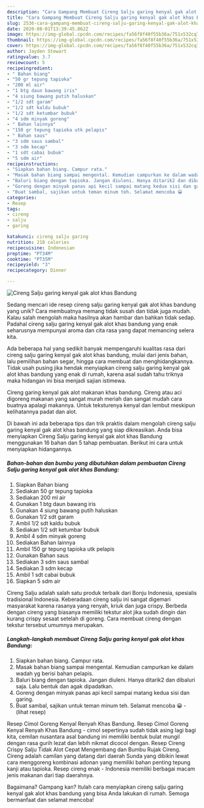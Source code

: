 ```yaml
---
description: "Cara Gampang Membuat Cireng Salju garing kenyal gak alot khas Bandung, Lezat"
title: "Cara Gampang Membuat Cireng Salju garing kenyal gak alot khas Bandung, Lezat"
slug: 2536-cara-gampang-membuat-cireng-salju-garing-kenyal-gak-alot-khas-bandung-lezat
date: 2020-08-01T13:39:45.862Z
image: https://img-global.cpcdn.com/recipes/fa56f8f40f55b36a/751x532cq70/cireng-salju-garing-kenyal-gak-alot-khas-bandung-foto-resep-utama.jpg
thumbnail: https://img-global.cpcdn.com/recipes/fa56f8f40f55b36a/751x532cq70/cireng-salju-garing-kenyal-gak-alot-khas-bandung-foto-resep-utama.jpg
cover: https://img-global.cpcdn.com/recipes/fa56f8f40f55b36a/751x532cq70/cireng-salju-garing-kenyal-gak-alot-khas-bandung-foto-resep-utama.jpg
author: Jayden Stewart
ratingvalue: 3.7
reviewcount: 5
recipeingredient:
- " Bahan biang"
- "50 gr tepung tapioka"
- "200 ml air"
- "1 btg daun bawang iris"
- "4 siung bawang putih haluskan"
- "1/2 sdt garam"
- "1/2 sdt kaldu bubuk"
- "1/2 sdt ketumbar bubuk"
- "4 sdm minyak goreng"
- " Bahan lainnya"
- "150 gr tepung tapioka utk pelapis"
- " Bahan saus"
- "3 sdm saus sambal"
- "3 sdm kecap"
- "1 sdt cabai bubuk"
- "5 sdm air"
recipeinstructions:
- "Siapkan bahan biang. Campur rata."
- "Masak bahan biang sampai mengental. Kemudian campurkan ke dalam wadah yg berisi bahan pelapis."
- "Baluri biang dengan tapioka. Jangan diuleni. Hanya ditarik2 dan dibaluri saja. Lalu bentuk dan agak dipadatkan."
- "Goreng dengan minyak panas api kecil sampai matang kedua sisi dan garing."
- "Buat sambal, sajikan untuk teman minum teh. Selamat mencoba 😀             (lihat resep)"
categories:
- Resep
tags:
- cireng
- salju
- garing

katakunci: cireng salju garing 
nutrition: 218 calories
recipecuisine: Indonesian
preptime: "PT34M"
cooktime: "PT35M"
recipeyield: "3"
recipecategory: Dinner

---
```



![Cireng Salju garing kenyal gak alot khas Bandung](https://img-global.cpcdn.com/recipes/fa56f8f40f55b36a/751x532cq70/cireng-salju-garing-kenyal-gak-alot-khas-bandung-foto-resep-utama.jpg)

Sedang mencari ide resep cireng salju garing kenyal gak alot khas bandung yang unik? Cara membuatnya memang tidak susah dan tidak juga mudah. Kalau salah mengolah maka hasilnya akan hambar dan bahkan tidak sedap. Padahal cireng salju garing kenyal gak alot khas bandung yang enak seharusnya mempunyai aroma dan cita rasa yang dapat memancing selera kita.

Ada beberapa hal yang sedikit banyak mempengaruhi kualitas rasa dari cireng salju garing kenyal gak alot khas bandung, mulai dari jenis bahan, lalu pemilihan bahan segar, hingga cara membuat dan menghidangkannya. Tidak usah pusing jika hendak menyiapkan cireng salju garing kenyal gak alot khas bandung yang enak di rumah, karena asal sudah tahu triknya maka hidangan ini bisa menjadi sajian istimewa.

Cireng garing kenyal gak alot makanan khas bandung. Cireng atau aci digoreng makanan yang sangat murah meriah dan sangat mudah cara buatnya apalagi makannya. Untuk teksturenya kenyal dan lembut meskipun kelihatannya padat dan alot.


Di bawah ini ada beberapa tips dan trik praktis dalam mengolah cireng salju garing kenyal gak alot khas bandung yang siap dikreasikan. Anda bisa menyiapkan Cireng Salju garing kenyal gak alot khas Bandung menggunakan 16 bahan dan 5 tahap pembuatan. Berikut ini cara untuk menyiapkan hidangannya.

<!--inarticleads1-->

##### Bahan-bahan dan bumbu yang dibutuhkan dalam pembuatan Cireng Salju garing kenyal gak alot khas Bandung:

1. Siapkan  Bahan biang
1. Sediakan 50 gr tepung tapioka
1. Sediakan 200 ml air
1. Gunakan 1 btg daun bawang iris
1. Gunakan 4 siung bawang putih haluskan
1. Gunakan 1/2 sdt garam
1. Ambil 1/2 sdt kaldu bubuk
1. Sediakan 1/2 sdt ketumbar bubuk
1. Ambil 4 sdm minyak goreng
1. Sediakan  Bahan lainnya
1. Ambil 150 gr tepung tapioka utk pelapis
1. Gunakan  Bahan saus
1. Sediakan 3 sdm saus sambal
1. Sediakan 3 sdm kecap
1. Ambil 1 sdt cabai bubuk
1. Siapkan 5 sdm air


Cireng Salju adalah salah satu produk terbaik dari Bonju Indonesia, spesialis tradisional Indonesia. Keberadaan cireng salju ini sangat digemari masyarakat karena rasanya yang renyah, kriuk dan juga crispy. Berbeda dengan cireng yang biasanya memiliki tekstur alot jika sudah dingin dan kurang crispy sesaat setelah di goreng. Cara membuat cireng dengan tekstur tersebut umumnya merupakan. 

<!--inarticleads2-->

##### Langkah-langkah membuat Cireng Salju garing kenyal gak alot khas Bandung:

1. Siapkan bahan biang. Campur rata.
1. Masak bahan biang sampai mengental. Kemudian campurkan ke dalam wadah yg berisi bahan pelapis.
1. Baluri biang dengan tapioka. Jangan diuleni. Hanya ditarik2 dan dibaluri saja. Lalu bentuk dan agak dipadatkan.
1. Goreng dengan minyak panas api kecil sampai matang kedua sisi dan garing.
1. Buat sambal, sajikan untuk teman minum teh. Selamat mencoba 😀 -             (lihat resep)


Resep Cimol Goreng Kenyal Renyah Khas Bandung. Resep Cimol Goreng Kenyal Renyah Khas Bandung - cimol sepertinya sudah tidak asing lagi bagi kita, cemilan nusantara asal bandung ini memiliki bentuk bulat mungil dengan rasa gurih lezat dan lebih nikmat dicocol dengan. Resep Cireng Crispy Salju Tidak Alot Cepat Mengembang dan Bumbu Rujak Cireng. Cireng adalah camilan yang datang dari daerah Sunda yang dibikin lewat cara menggoreng kombinasi adonan yang memiliki bahan penting tepung kanji atau tapioka. Resep cireng enak - Indonesia memiliki berbagai macam jenis makanan dari tiap daerahnya. 

Bagaimana? Gampang kan? Itulah cara menyiapkan cireng salju garing kenyal gak alot khas bandung yang bisa Anda lakukan di rumah. Semoga bermanfaat dan selamat mencoba!
